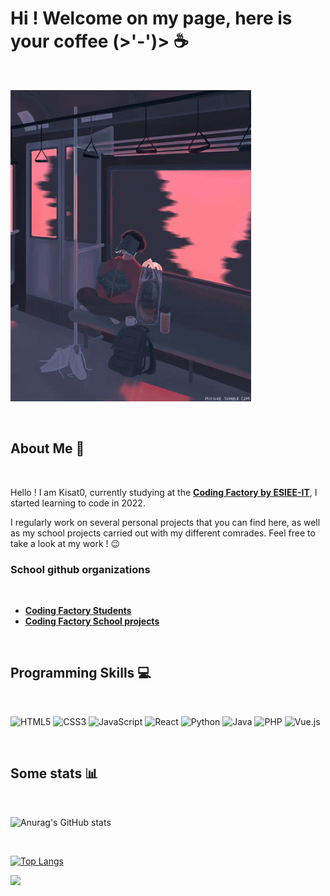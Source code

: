 # Hi ! Welcome on my page, here is your coffee (>'-')> ☕️
</br>

![Gif](res/lofi.gif)


</br>

## About Me 🍵
</br>

Hello ! I am Kisat0, currently studying at the [**Coding Factory by ESIEE-IT**](https://codingfactory.fr/?gclid=CjwKCAjw3ueiBhBmEiwA4BhspCjySMrnCNb0PwkhblihXCypNev604sewJMhQkxe0SzQTU429EZw_xoCrBEQAvD_BwE), I started learning to code in 2022.

I regularly work on several personal projects that you can find here, as well as my school projects carried out with my different comrades. Feel free to take a look at my work ! 😉

### School github organizations

</br>

  - [**Coding Factory Students**](https://github.com/codingfactory-by-itescia)
  - [**Coding Factory School projects**](https://github.com/CodingFactory-Repos)

</br>

## Programming Skills 💻
</br>

![HTML5](https://img.shields.io/badge/html5-%23E34F26.svg?style=for-the-badge&logo=html5&logoColor=white)
![CSS3](https://img.shields.io/badge/css3-%231572B6.svg?style=for-the-badge&logo=css3&logoColor=white)
![JavaScript](https://img.shields.io/badge/javascript-%23323330.svg?style=for-the-badge&logo=javascript&logoColor=%23F7DF1E)
![React](https://img.shields.io/badge/react-%2320232a.svg?style=for-the-badge&logo=react&logoColor=%2361DAFB)
![Python](https://img.shields.io/badge/python-3670A0?style=for-the-badge&logo=python&logoColor=ffdd54)
![Java](https://img.shields.io/badge/java-%23ED8B00.svg?style=for-the-badge&logo=openjdk&logoColor=white)
![PHP](https://img.shields.io/badge/php-%23777BB4.svg?style=for-the-badge&logo=php&logoColor=white)
![Vue.js](https://img.shields.io/badge/vuejs-%2335495e.svg?style=for-the-badge&logo=vuedotjs&logoColor=%234FC08D)

</br>

## Some stats 📊
</br>

![Anurag's GitHub stats](https://github-readme-stats.vercel.app/api?username=Kisat0&show_icons=true&theme=merko)

</br>

[![Top Langs](https://github-readme-stats.vercel.app/api/top-langs/?username=N0ku&layout=compact&theme=merko)](https://github.com/Kisat0)

![](https://komarev.com/ghpvc/?username=Kisat0&style=for-the-badge&color=red)
</br>

